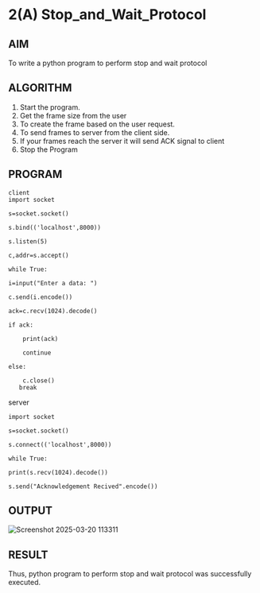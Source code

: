 # 2(A) Stop_and_Wait_Protocol
## AIM 
To write a python program to perform stop and wait protocol
## ALGORITHM
1. Start the program.
2. Get the frame size from the user
3. To create the frame based on the user request.
4. To send frames to server from the client side.
5. If your frames reach the server it will send ACK signal to client
6. Stop the Program
## PROGRAM
```
client
import socket

s=socket.socket()

s.bind(('localhost',8000))

s.listen(5)

c,addr=s.accept()

while True:

i=input("Enter a data: ")

c.send(i.encode())

ack=c.recv(1024).decode()

if ack:
    
    print(ack)
    
    continue

else:
    
    c.close()
   break
```

server
```
import socket

s=socket.socket()

s.connect(('localhost',8000))

while True:

print(s.recv(1024).decode())

s.send("Acknowledgement Recived".encode())
```
## OUTPUT

![Screenshot 2025-03-20 113311](https://github.com/user-attachments/assets/edb2eb94-1fa8-4644-a6c5-029544f19298)



## RESULT
Thus, python program to perform stop and wait protocol was successfully executed.
